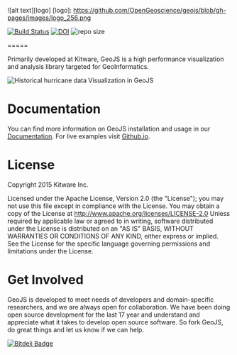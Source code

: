 ![alt text][logo]
[logo]: https://github.com/OpenGeoscience/geojs/blob/gh-pages/images/logo_256.png

[![Build Status](https://travis-ci.org/OpenGeoscience/geojs.svg?branch=master)](https://travis-ci.org/OpenGeoscience/geojs) [![DOI](https://zenodo.org/badge/doi/10.5281/zenodo.15459.svg)](http://dx.doi.org/10.5281/zenodo.15459) ![repo size](https://reposs.herokuapp.com/?path=OpenGeoscience/GeoJS)

=====

Primarily developed at Kitware, GeoJS is a high performance visualization and analysis library targeted for GeoInformatics.

![Historical hurricane data Visualization in GeoJS](http://opengeoscience.github.io/geojs/examples/hurricanes/thumb.jpg "")

Documentation
==============
You can find more information on GeoJS installation and usage in our [Documentation](http://geojs.readthedocs.org/en/latest/index.html). For live examples visit [Github.io](http://opengeoscience.github.io/geojs/examples/index.html).

License
============
Copyright 2015 Kitware Inc.

Licensed under the Apache License, Version 2.0 (the "License"); you may not use this file except in compliance with the License. You may obtain a copy of the License at http://www.apache.org/licenses/LICENSE-2.0 Unless required by applicable law or agreed to in writing, software distributed under the License is distributed on an "AS IS" BASIS, WITHOUT WARRANTIES OR CONDITIONS OF ANY KIND, either express or implied. See the License for the specific language governing permissions and limitations under the License.

Get Involved
============
GeoJS is developed to meet needs of developers and domain-specific researchers,
and we are always open for collaboration. We have been doing open source development
for the last 17 year and understand and appreciate what it takes to develop open
source software. So fork GeoJS, do great things and let us know if we can help.


[![Bitdeli Badge](https://d2weczhvl823v0.cloudfront.net/OpenGeoscience/geojs/trend.png)](https://bitdeli.com/free "Bitdeli Badge")

